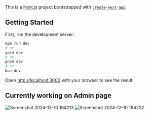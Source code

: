 This is a [Next.js](https://nextjs.org) project bootstrapped with [`create-next-app`](https://nextjs.org/docs/app/api-reference/cli/create-next-app).

## Getting Started

First, run the development server:

```bash
npm run dev
# or
yarn dev
# or
pnpm dev
# or
bun dev
```

Open [http://localhost:3000](http://localhost:3000) with your browser to see the result.

## Currently working on Admin page

![Screenshot 2024-12-10 164213](https://github.com/user-attachments/assets/40f1ac94-01e8-4e09-8cba-7fcf1782d792)
![Screenshot 2024-12-10 164232](https://github.com/user-attachments/assets/8c3fd6d4-eeb2-446f-9814-a547a8aeb27b)
